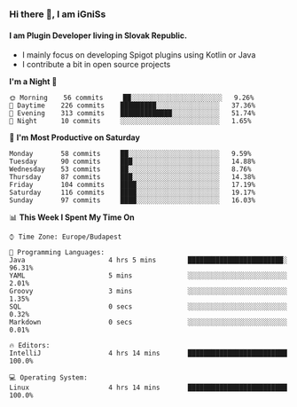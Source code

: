 ### Hi there 👋, I am iGniSs

#### I am Plugin Developer living in Slovak Republic.
- I mainly focus on developing Spigot plugins using Kotlin or Java
- I contribute a bit in open source projects

<!--START_SECTION:waka-->
**I'm a Night 🦉** 

```text
🌞 Morning    56 commits     ██░░░░░░░░░░░░░░░░░░░░░░░   9.26% 
🌆 Daytime    226 commits    █████████░░░░░░░░░░░░░░░░   37.36% 
🌃 Evening    313 commits    █████████████░░░░░░░░░░░░   51.74% 
🌙 Night      10 commits     ░░░░░░░░░░░░░░░░░░░░░░░░░   1.65%

```
📅 **I'm Most Productive on Saturday** 

```text
Monday       58 commits     ██░░░░░░░░░░░░░░░░░░░░░░░   9.59% 
Tuesday      90 commits     ███░░░░░░░░░░░░░░░░░░░░░░   14.88% 
Wednesday    53 commits     ██░░░░░░░░░░░░░░░░░░░░░░░   8.76% 
Thursday     87 commits     ███░░░░░░░░░░░░░░░░░░░░░░   14.38% 
Friday       104 commits    ████░░░░░░░░░░░░░░░░░░░░░   17.19% 
Saturday     116 commits    ████░░░░░░░░░░░░░░░░░░░░░   19.17% 
Sunday       97 commits     ████░░░░░░░░░░░░░░░░░░░░░   16.03%

```


📊 **This Week I Spent My Time On** 

```text
⌚︎ Time Zone: Europe/Budapest

💬 Programming Languages: 
Java                     4 hrs 5 mins        ████████████████████████░   96.31% 
YAML                     5 mins              ░░░░░░░░░░░░░░░░░░░░░░░░░   2.01% 
Groovy                   3 mins              ░░░░░░░░░░░░░░░░░░░░░░░░░   1.35% 
SQL                      0 secs              ░░░░░░░░░░░░░░░░░░░░░░░░░   0.32% 
Markdown                 0 secs              ░░░░░░░░░░░░░░░░░░░░░░░░░   0.01%

🔥 Editors: 
IntelliJ                 4 hrs 14 mins       █████████████████████████   100.0%

💻 Operating System: 
Linux                    4 hrs 14 mins       █████████████████████████   100.0%

```


<!--END_SECTION:waka-->